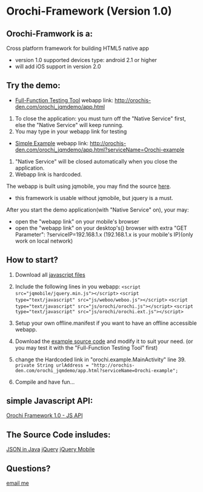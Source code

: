 Orochi-Framework (Version 1.0)
==================================================

Orochi-Framwork is a:
--------------------------------------
Cross platform framework for building HTML5 native app

* version 1.0 supported devices type: android 2.1 or higher
* will add iOS support in version 2.0


Try the demo:
--------------------------------------
* [Full-Function Testing Tool](https://github.com/ronaldtsang/Orochi-Framework/blob/master/android/orochi_source.apk)
webapp link: http://orochis-den.com/orochi_jqmdemo/app.html
1. To close the application: you must turn off the "Native Service" first, else the "Native Service" will keep running.
2. You may type in your webapp link for testing


* [Simple Example](https://github.com/ronaldtsang/Orochi-Framework/blob/master/android/orochi_example.apk)
webapp link: http://orochis-den.com/orochi_jqmdemo/app.html?serviceName=Orochi-example
1. "Native Service" will be closed automatically when you close the application.
2. Webapp link is hardcoded.


The webapp is built using jqmobile, you may find the source [here](https://github.com/ronaldtsang/Orochi-Framework/tree/master/web_example_with_source).
* this framework is usable without jqmobile, but jquery is a must.

After you start the demo application(with "Native Service" on), your may:
* open the "webapp link" on your mobile's browser
* open the "webapp link" on your desktop's() browser with extra "GET Parameter": ?serviceIP=192.168.1.x (192.168.1.x is your mobile's IP)(only work on local network)


How to start?
--------------------------------------
1. Download all [javascript files](https://github.com/ronaldtsang/Orochi-Framework/tree/master/web_example_with_source/js)

2. Include the following lines in you webapp:
`<script src="jqmobile/jquery.min.js"></script>`
`<script type="text/javascript" src="js/weboo/weboo.js"></script>`
`<script type="text/javascript" src="js/orochi/orochi.js"></script>`
`<script type="text/javascript" src="js/orochi/orochi.ext.js"></script>`

3. Setup your own offline.manifest if you want to have an offline accessible webapp.

4. Download the [example source code](https://github.com/ronaldtsang/Orochi-Framework/tree/master/android/orochi_example) and modify it to suit your need. (or you may test it with the "Full-Function Testing Tool" first)

5. change the Hardcoded link in "orochi.example.MainActivity" line 39. 
`private String urlAddress = "http://orochis-den.com/orochi_jqmdemo/app.html?serviceName=Orochi-example";`

6. Compile and have fun...


simple Javascript API:
--------------------------------------
[Orochi Framework 1.0 - JS API](https://docs.google.com/document/d/1Rlwf2HBYCG4AafVFCEpuifXhBJuqy3IRdk7cix9ZWe0/edit)


The Source Code insludes:
--------------------------------------
[JSON in Java](http://www.json.org/java/)
[jQuery](http://jquery.com/)
[jQuery Mobile](http://jquerymobile.com/)


Questions?
--------------------------------------
[email me](mailto:ronaldtsang@orochis-den.com)


